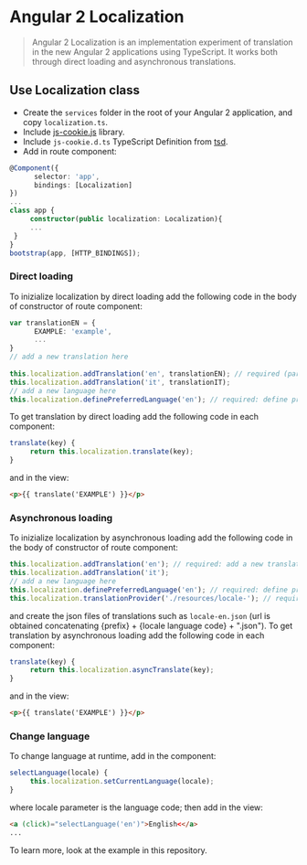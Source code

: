 # Angular 2 Localization
> Angular 2 Localization is an implementation experiment of translation in the new Angular 2 applications using TypeScript.
> It works both through direct loading and asynchronous translations.

## Use Localization class
- Create the `services` folder in the root of your Angular 2 application, and copy `localization.ts`.
- Include [js-cookie.js](https://github.com/js-cookie/js-cookie.git) library.
- Include `js-cookie.d.ts` TypeScript Definition from [tsd](https://github.com/DefinitelyTyped/tsd.git).
- Add in route component:
```TypeScript
@Component({
      selector: 'app',
      bindings: [Localization] 
})
...
class app {
     constructor(public localization: Localization){
     ...
 }
}
bootstrap(app, [HTTP_BINDINGS]);
```

### Direct loading
To inizialize localization by direct loading add the following code in the body of constructor of route component:
```TypeScript
var translationEN = {
      EXAMPLE: 'example',
      ...
}
// add a new translation here
 
this.localization.addTranslation('en', translationEN); // required (parameters: language, translation)
this.localization.addTranslation('it', translationIT);
// add a new language here 
this.localization.definePreferredLanguage('en'); // required: define preferred language (parameter: default language)
```
To get translation by direct loading add the following code in each component:
```TypeScript
translate(key) {
     return this.localization.translate(key);
}
```
and in the view:
```Html
<p>{{ translate('EXAMPLE') }}</p>
```

### Asynchronous loading
To inizialize localization by asynchronous loading add the following code in the body of constructor of route component:
```TypeScript
this.localization.addTranslation('en'); // required: add a new translations (parameter: a new language) 
this.localization.addTranslation('it');
// add a new language here 
this.localization.definePreferredLanguage('en'); // required: define preferred language (parameter: default language)
this.localization.translationProvider('./resources/locale-'); // required: initialize translation provider (parameter: path prefix)
```
and create the json files of translations such as `locale-en.json` (url is obtained concatenating {prefix} + {locale language code} + ".json").
To get translation by asynchronous loading add the following code in each component:
```TypeScript
translate(key) {
     return this.localization.asyncTranslate(key);
}
```
and in the view:
```Html
<p>{{ translate('EXAMPLE') }}</p>
```

### Change language
To change language at runtime, add in the component:
```TypeScript
selectLanguage(locale) {
     this.localization.setCurrentLanguage(locale);
}
```
where locale parameter is the language code; then add in the view:
```Html
<a (click)="selectLanguage('en')">English<</a>
...
```

To learn more, look at the example in this repository.

